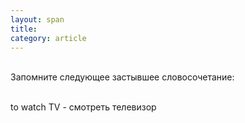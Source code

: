 ```yaml
---
layout: span
title: 
category: article
---
```

<span class="rules"><br>Запомните следующее застывшее словосочетание:<br><br>

to watch   TV - смотреть телевизор<br></span>